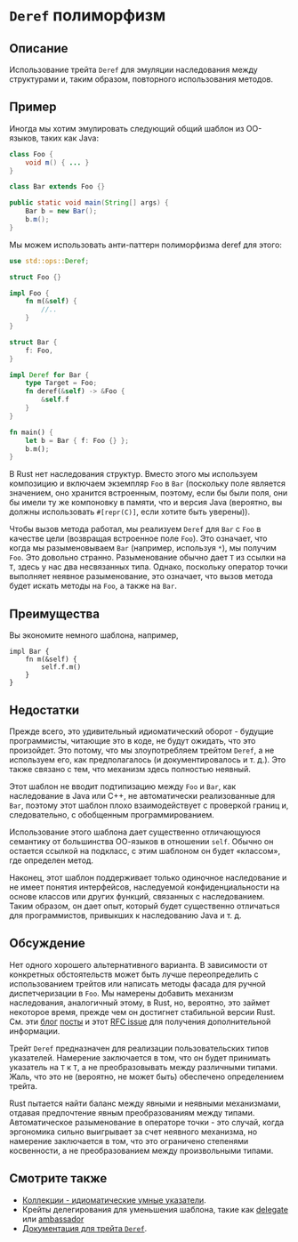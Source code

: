 # `Deref` полиморфизм

## Описание

Использование трейта `Deref` для эмуляции наследования между структурами и, таким образом, повторного использования методов.

## Пример

Иногда мы хотим эмулировать следующий общий шаблон из ОО-языков, таких как Java:

```java
class Foo {
    void m() { ... }
}

class Bar extends Foo {}

public static void main(String[] args) {
    Bar b = new Bar();
    b.m();
}
```

Мы можем использовать анти-паттерн полиморфизма deref для этого:

```rust
use std::ops::Deref;

struct Foo {}

impl Foo {
    fn m(&self) {
        //..
    }
}

struct Bar {
    f: Foo,
}

impl Deref for Bar {
    type Target = Foo;
    fn deref(&self) -> &Foo {
        &self.f
    }
}

fn main() {
    let b = Bar { f: Foo {} };
    b.m();
}
```

В Rust нет наследования структур. Вместо этого мы используем композицию и включаем экземпляр `Foo` в `Bar` (поскольку поле является значением, оно хранится встроенным, поэтому, если бы были поля, они бы имели ту же компоновку в памяти, что и версия Java (вероятно, вы должны использовать `#[repr(C)]`, если хотите быть уверены)).

Чтобы вызов метода работал, мы реализуем `Deref` для `Bar` с `Foo` в качестве цели (возвращая встроенное поле `Foo`). Это означает, что когда мы разыменовываем `Bar` (например, используя `*`), мы получим `Foo`. Это довольно странно. Разыменование обычно дает `T` из ссылки на `T`, здесь у нас два несвязанных типа. Однако, поскольку оператор точки выполняет неявное разыменование, это означает, что вызов метода будет искать методы на `Foo`, а также на `Bar`.

## Преимущества

Вы экономите немного шаблона, например,

```rust,ignore
impl Bar {
    fn m(&self) {
        self.f.m()
    }
}
```

## Недостатки

Прежде всего, это удивительный идиоматический оборот - будущие программисты, читающие это в коде, не будут ожидать, что это произойдет. Это потому, что мы злоупотребляем трейтом `Deref`, а не используем его, как предполагалось (и документировалось и т. д.). Это также связано с тем, что механизм здесь полностью неявный.

Этот шаблон не вводит подтипизацию между `Foo` и `Bar`, как наследование в Java или C++, не автоматически реализованные для `Bar`, поэтому этот шаблон плохо взаимодействует с проверкой границ и, следовательно, с обобщенным программированием.

Использование этого шаблона дает существенно отличающуюся семантику от большинства ОО-языков в отношении `self`. Обычно он остается ссылкой на подкласс, с этим шаблоном он будет «классом», где определен метод.

Наконец, этот шаблон поддерживает только одиночное наследование и не имеет понятия интерфейсов, наследуемой конфиденциальности на основе классов или других функций, связанных с наследованием. Таким образом, он дает опыт, который будет существенно отличаться для программистов, привыкших к наследованию Java и т. д.

## Обсуждение

Нет одного хорошего альтернативного варианта. В зависимости от конкретных обстоятельств может быть лучше переопределить с использованием трейтов или написать методы фасада для ручной диспетчеризации в `Foo`. Мы намерены добавить механизм наследования, аналогичный этому, в Rust, но, вероятно, это займет некоторое время, прежде чем он достигнет стабильной версии Rust. См. эти [блог](http://aturon.github.io/blog/2015/09/18/reuse/) [посты](http://smallcultfollowing.com/babysteps/blog/2015/10/08/virtual-structs-part-4-extended-enums-and-thin-traits/) и этот [RFC issue](https://github.com/rust-lang/rfcs/issues/349) для получения дополнительной информации.

Трейт `Deref` предназначен для реализации пользовательских типов указателей. Намерение заключается в том, что он будет принимать указатель на `T` к `T`, а не преобразовывать между различными типами. Жаль, что это не (вероятно, не может быть) обеспечено определением трейта.

Rust пытается найти баланс между явными и неявными механизмами, отдавая предпочтение явным преобразованиям между типами. Автоматическое разыменование в операторе точки - это случай, когда эргономика сильно выигрывает за счет неявного механизма, но намерение заключается в том, что это ограничено степенями косвенности, а не преобразованием между произвольными типами.

## Смотрите также

- [Коллекции - идиоматические умные указатели](../idioms/deref.md).
- Крейты делегирования для уменьшения шаблона, такие как [delegate](https://crates.io/crates/delegate)
  или [ambassador](https://crates.io/crates/ambassador)
- [Документация для трейта `Deref`](https://doc.rust-lang.org/std/ops/trait.Deref.html).
